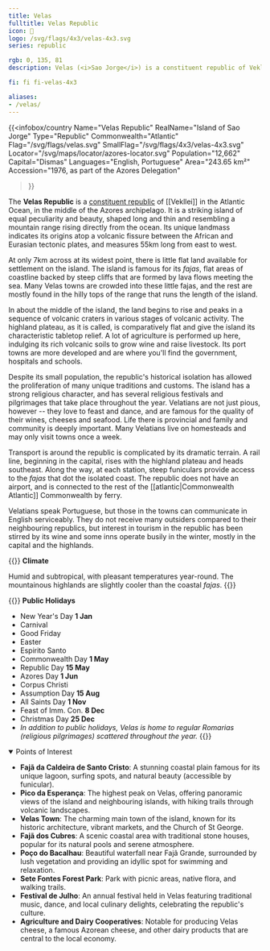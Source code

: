 ```yaml
---
title: Velas
fulltitle: Velas Republic
icon: 🍇
logo: /svg/flags/4x3/velas-4x3.svg
series: republic

rgb: 0, 135, 81
description: Velas (<i>Sao Jorge</i>) is a constituent republic of Vekllei located in the North Atlantic Ocean.

fi: fi fi-velas-4x3

aliases:
- /velas/
---
```

{{<infobox/country
	 Name="Velas Republic"
	 RealName="Island of Sao Jorge"
	 Type="Republic"
	 Commonwealth="Atlantic"
	 Flag="/svg/flags/velas.svg"
	 SmallFlag="/svg/flags/4x3/velas-4x3.svg"
	 Locator="/svg/maps/locator/azores-locator.svg"
	 Population="12,662"
	 Capital="Dismas"
	 Languages="English, Portuguese"
	 Area="243.65 km²"
	 Accession="1976, as part of the Azores Delegation"
 >}}

The <span class="fi fi-velas-4x3"></span> **Velas Republic** is a [constituent republic](/republics/) of [[Vekllei]] in the Atlantic Ocean, in the middle of the Azores archipelago. It is a striking island of equal peculiarity and beauty, shaped long and thin and resembling a mountain range rising directly from the ocean. Its unique landmass indicates its origins atop a volcanic fissure between the African and Eurasian tectonic plates, and measures 55km long from east to west.

At only 7km across at its widest point, there is little flat land available for settlement on the island. The island is famous for its *fajas*, flat areas of coastline backed by steep cliffs that are formed by lava flows meeting the sea. Many Velas towns are crowded into these little fajas, and the rest are mostly found in the hilly tops of the range that runs the length of the island.

In about the middle of the island, the land begins to rise and peaks in a sequence of volcanic craters in various stages of volcanic activity. The highland plateau, as it is called, is comparatively flat and give the island its characteristic tabletop relief. A lot of agriculture is performed up here, indulging its rich volcanic soils to grow wine and raise livestock. Its port towns are more developed and are where you'll find the government, hospitals and schools.

Despite its small population, the republic's historical isolation has allowed the proliferation of many unique traditions and customs. The island has a strong religious character, and has several religious festivals and pilgrimages that take place throughout the year. Velatians are not just pious, however -- they love to feast and dance, and are famous for the quality of their wines, cheeses and seafood. Life there is provincial and family and community is deeply important. Many Velatians live on homesteads and may only visit towns once a week.

Transport is around the republic is complicated by its dramatic terrain. A rail line, beginning in the capital, rises with the highland plateau and heads southeast. Along the way, at each station, steep funiculars provide access to the *fajas* that dot the isolated coast. The republic does not have an airport, and is connected to the rest of the [[atlantic|Commonwealth Atlantic]] Commonwealth by ferry.

Velatians speak Portuguese, but those in the towns can communicate in English serviceably. They do not receive many outsiders compared to their neighbouring republics, but interest in tourism in the republic has been stirred by its wine and some inns operate busily in the winter, mostly in the capital and the highlands.

{{<note table>}}
**Climate**

Humid and subtropical, with pleasant temperatures year-round. The mountainous highlands are slightly cooler than the coastal *fajas*.
{{</note>}}

{{<note table>}}
**Public Holidays**

* New Year's Day **1 Jan**
* Carnival
* Good Friday
* Easter
* Espirito Santo
* Commonwealth Day **1 May**
* Republic Day **15 May**
* Azores Day **1 Jun**
* Corpus Christi
* Assumption Day **15 Aug**
* All Saints Day **1 Nov**
* Feast of Imm. Con. **8 Dec**
* Christmas Day **25 Dec**
* *In addition to public holidays, Velas is home to regular Romarias (religious pilgrimages) scattered throughout the year.*
{{</note>}}

<details open>
<summary>Points of Interest</summary>

- **Fajã da Caldeira de Santo Cristo**: A stunning coastal plain famous for its unique lagoon, surfing spots, and natural beauty (accessible by funicular).
- **Pico da Esperança**: The highest peak on Velas, offering panoramic views of the island and neighbouring islands, with hiking trails through volcanic landscapes.
- **Velas Town**: The charming main town of the island, known for its historic architecture, vibrant markets, and the Church of St George.
- **Fajã dos Cubres**: A scenic coastal area with traditional stone houses, popular for its natural pools and serene atmosphere.
- **Poço do Bacalhau**: Beautiful waterfall near Fajã Grande, surrounded by lush vegetation and providing an idyllic spot for swimming and relaxation.
- **Sete Fontes Forest Park**: Park with picnic areas, native flora, and walking trails.
- **Festival de Julho**: An annual festival held in Velas featuring traditional music, dance, and local culinary delights, celebrating the republic's culture.
- **Agriculture and Dairy Cooperatives**: Notable for producing Velas cheese, a famous Azorean cheese, and other dairy products that are central to the local economy.
</details>

